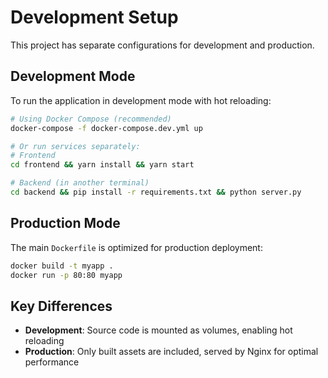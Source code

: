 # Development Setup

This project has separate configurations for development and production.

## Development Mode

To run the application in development mode with hot reloading:

```bash
# Using Docker Compose (recommended)
docker-compose -f docker-compose.dev.yml up

# Or run services separately:
# Frontend
cd frontend && yarn install && yarn start

# Backend (in another terminal)
cd backend && pip install -r requirements.txt && python server.py
```

## Production Mode

The main `Dockerfile` is optimized for production deployment:

```bash
docker build -t myapp .
docker run -p 80:80 myapp
```

## Key Differences

- **Development**: Source code is mounted as volumes, enabling hot reloading
- **Production**: Only built assets are included, served by Nginx for optimal performance